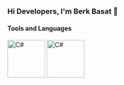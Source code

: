 ### Hi Developers, I'm Berk Basat 👋

#### Tools and Languages
<img src="https://exceptionnotfound.net/content/images/2020/09/C_Sharp_logo.svg" width="auto" height="85" alt="C#">
<img src="https://exceptionnotfound.net/content/images/2020/09/C_Sharp_logo.svg" width="auto" height="85" alt="C#">
<!--
**BerkBasat/berkbasat** is a ✨ _special_ ✨ repository because its `README.md` (this file) appears on your GitHub profile.

Here are some ideas to get you started:

- 🔭 I’m currently working on ...
- 🌱 I’m currently learning ...
- 👯 I’m looking to collaborate on ...
- 🤔 I’m looking for help with ...
- 💬 Ask me about ...
- 📫 How to reach me: ...
- 😄 Pronouns: ...
- ⚡ Fun fact: ...
-->
